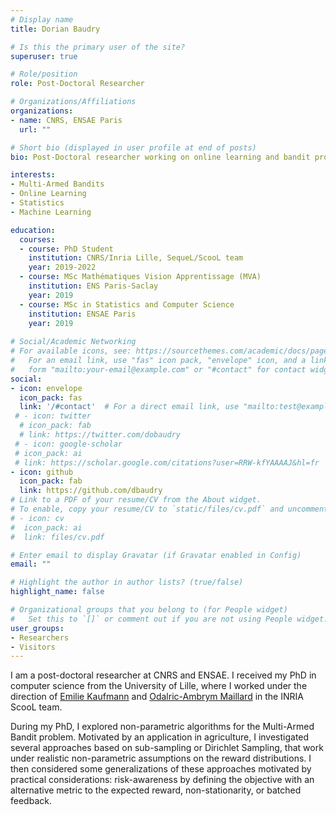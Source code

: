 ```yaml
---
# Display name
title: Dorian Baudry

# Is this the primary user of the site?
superuser: true

# Role/position
role: Post-Doctoral Researcher

# Organizations/Affiliations
organizations:
- name: CNRS, ENSAE Paris
  url: ""

# Short bio (displayed in user profile at end of posts)
bio: Post-Doctoral researcher working on online learning and bandit problems.

interests:
- Multi-Armed Bandits
- Online Learning
- Statistics
- Machine Learning

education:
  courses:
  - course: PhD Student
    institution: CNRS/Inria Lille, SequeL/ScooL team
    year: 2019-2022
  - course: MSc Mathématiques Vision Apprentissage (MVA)
    institution: ENS Paris-Saclay
    year: 2019
  - course: MSc in Statistics and Computer Science
    institution: ENSAE Paris
    year: 2019
  
# Social/Academic Networking
# For available icons, see: https://sourcethemes.com/academic/docs/page-builder/#icons
#   For an email link, use "fas" icon pack, "envelope" icon, and a link in the
#   form "mailto:your-email@example.com" or "#contact" for contact widget.
social:
- icon: envelope
  icon_pack: fas
  link: '/#contact'  # For a direct email link, use "mailto:test@example.org".
 # - icon: twitter
  # icon_pack: fab
  # link: https://twitter.com/dobaudry
 # - icon: google-scholar
 # icon_pack: ai
 # link: https://scholar.google.com/citations?user=RRW-kfYAAAAJ&hl=fr
- icon: github
  icon_pack: fab
  link: https://github.com/dbaudry
# Link to a PDF of your resume/CV from the About widget.
# To enable, copy your resume/CV to `static/files/cv.pdf` and uncomment the lines below.
# - icon: cv
#  icon_pack: ai
#  link: files/cv.pdf

# Enter email to display Gravatar (if Gravatar enabled in Config)
email: ""

# Highlight the author in author lists? (true/false)
highlight_name: false

# Organizational groups that you belong to (for People widget)
#   Set this to `[]` or comment out if you are not using People widget.
user_groups:
- Researchers
- Visitors
---
```


I am a post-doctoral researcher at CNRS and ENSAE. I received my PhD in computer science from the University of Lille, where I worked under the direction of  [Emilie Kaufmann](http://chercheurs.lille.inria.fr/ekaufman/) and [Odalric-Ambrym Maillard](http://odalricambrymmaillard.neowordpress.fr/) in the INRIA ScooL team. 

During my PhD, I explored non-parametric algorithms for the Multi-Armed Bandit problem. Motivated by an application in agriculture, I investigated several approaches based on sub-sampling or Dirichlet Sampling, that work under realistic non-parametric assumptions on the reward distributions. I then considered some generalizations of these approaches motivated by practical considerations: risk-awareness by defining the objective with an alternative metric to the expected reward, non-stationarity, or batched feedback.
